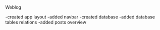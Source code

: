 Weblog

-created app layout
-added navbar
-created database
-added database tables relations
-added posts overview
